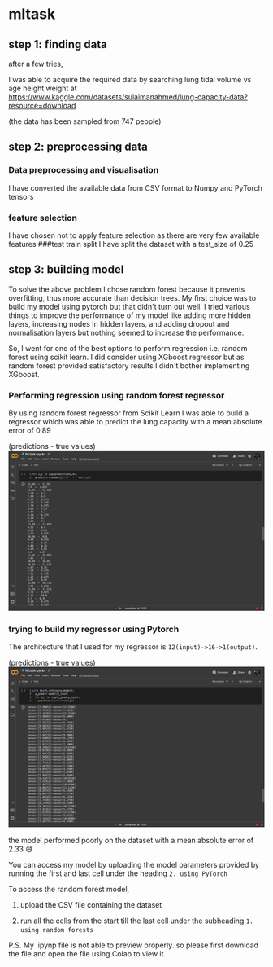 # mltask

## step 1: finding data
after a few tries,

I was able to acquire the required data by searching lung tidal volume vs age height weight at https://www.kaggle.com/datasets/sulaimanahmed/lung-capacity-data?resource=download

(the data has been sampled from 747 people)

## step 2: preprocessing data
### Data preprocessing and visualisation
I have converted the available data from CSV format to Numpy and PyTorch tensors
### feature selection
I have chosen not to apply feature selection as there are very few available features
###test train split
I have split the dataset with a test_size of 0.25
## step 3: building model
To solve the above problem I chose random forest because it prevents overfitting, thus more accurate than decision trees. My first choice was to build my model using pytorch but that didn't turn out well. I tried various things to improve the performance of my model like adding more hidden layers, increasing nodes in hidden layers, and adding dropout and normalisation layers but nothing seemed to increase the performance.

So, I went for one of the best options to perform regression i.e. random forest using scikit learn. I did consider using XGboost regressor but as random forest provided satisfactory results I didn't bother implementing XGboost.
### Performing regression using random forest regressor
By using random forest regressor from Scikit Learn I was able to build a regressor which was able to predict the lung capacity with a mean absolute error of 0.89

(predictions - true values)
![Alt text](/img1.jpg?raw=true "Optional Title")
### trying to build my regressor using Pytorch
The architecture that I used for my regressor is `12(input)->16->1(output)`.

(predictions - true values)
![Alt text](/img2.jpg?raw=true "Optional Title")

the model performed poorly on the dataset with a mean absolute error of 2.33 😅

You can access my model by uploading the model parameters provided by running the first and last cell under the heading `2. using PyTorch`

To access the random forest model,

1. upload the CSV file containing the dataset 

2. run all the cells from the start till the last cell under the subheading `1. using random forests`

P.S. My .ipynp file is not able to preview properly. so please first download the file and open the file using Colab to view it

